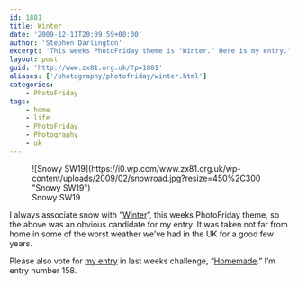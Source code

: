 ```yaml
---
id: 1881
title: Winter
date: '2009-12-11T20:09:59+00:00'
author: 'Stephen Darlington'
excerpt: 'This weeks PhotoFriday theme is "Winter." Here is my entry.'
layout: post
guid: 'http://www.zx81.org.uk/?p=1881'
aliases: ['/photography/photofriday/winter.html']
categories:
    - PhotoFriday
tags:
    - home
    - life
    - PhotoFriday
    - Photography
    - uk
---
```


<figure aria-describedby="caption-attachment-928" class="wp-caption aligncenter" id="attachment_928" style="width: 450px">![Snowy SW19](https://i0.wp.com/www.zx81.org.uk/wp-content/uploads/2009/02/snowroad.jpg?resize=450%2C300 "Snowy SW19")<figcaption class="wp-caption-text" id="caption-attachment-928">Snowy SW19</figcaption></figure>

I always associate snow with “[Winter](http://www.photofriday.com/archives/challenge/000937.php)“, this weeks PhotoFriday theme, so the above was an obvious candidate for my entry. It was taken not far from home in some of the worst weather we’ve had in the UK for a good few years.

Please also vote for [my entry](http://www.zx81.org.uk/photography/photofriday/homemade.html) in last weeks challenge, “[Homemade](http://www.photofriday.com/linkviewer.php?id=935).” I’m entry number 158.